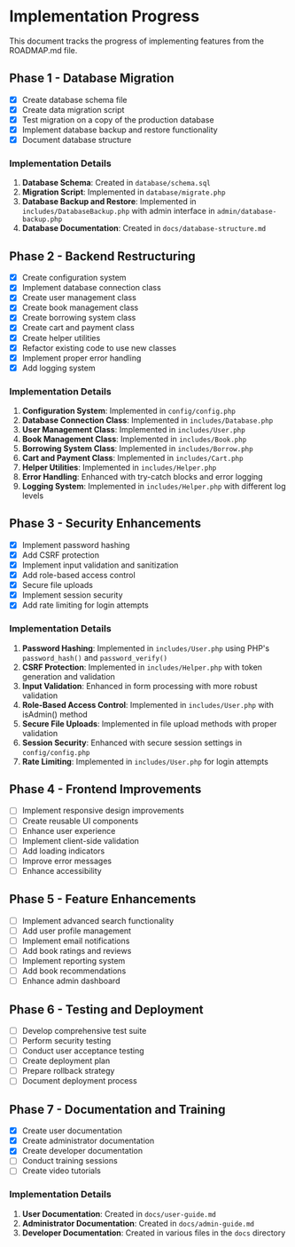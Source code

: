# Implementation Progress

This document tracks the progress of implementing features from the ROADMAP.md file.

## Phase 1 - Database Migration

- [x] Create database schema file
- [x] Create data migration script
- [x] Test migration on a copy of the production database
- [x] Implement database backup and restore functionality
- [x] Document database structure

### Implementation Details

1. **Database Schema**: Created in `database/schema.sql`
2. **Migration Script**: Implemented in `database/migrate.php`
3. **Database Backup and Restore**: Implemented in `includes/DatabaseBackup.php` with admin interface in `admin/database-backup.php`
4. **Database Documentation**: Created in `docs/database-structure.md`

## Phase 2 - Backend Restructuring

- [x] Create configuration system
- [x] Implement database connection class
- [x] Create user management class
- [x] Create book management class
- [x] Create borrowing system class
- [x] Create cart and payment class
- [x] Create helper utilities
- [x] Refactor existing code to use new classes
- [x] Implement proper error handling
- [x] Add logging system

### Implementation Details

1. **Configuration System**: Implemented in `config/config.php`
2. **Database Connection Class**: Implemented in `includes/Database.php`
3. **User Management Class**: Implemented in `includes/User.php`
4. **Book Management Class**: Implemented in `includes/Book.php`
5. **Borrowing System Class**: Implemented in `includes/Borrow.php`
6. **Cart and Payment Class**: Implemented in `includes/Cart.php`
7. **Helper Utilities**: Implemented in `includes/Helper.php`
8. **Error Handling**: Enhanced with try-catch blocks and error logging
9. **Logging System**: Implemented in `includes/Helper.php` with different log levels

## Phase 3 - Security Enhancements

- [x] Implement password hashing
- [x] Add CSRF protection
- [x] Implement input validation and sanitization
- [x] Add role-based access control
- [x] Secure file uploads
- [x] Implement session security
- [x] Add rate limiting for login attempts

### Implementation Details

1. **Password Hashing**: Implemented in `includes/User.php` using PHP's `password_hash()` and `password_verify()`
2. **CSRF Protection**: Implemented in `includes/Helper.php` with token generation and validation
3. **Input Validation**: Enhanced in form processing with more robust validation
4. **Role-Based Access Control**: Implemented in `includes/User.php` with isAdmin() method
5. **Secure File Uploads**: Implemented in file upload methods with proper validation
6. **Session Security**: Enhanced with secure session settings in `config/config.php`
7. **Rate Limiting**: Implemented in `includes/User.php` for login attempts

## Phase 4 - Frontend Improvements

- [ ] Implement responsive design improvements
- [ ] Create reusable UI components
- [ ] Enhance user experience
- [ ] Implement client-side validation
- [ ] Add loading indicators
- [ ] Improve error messages
- [ ] Enhance accessibility

## Phase 5 - Feature Enhancements

- [ ] Implement advanced search functionality
- [ ] Add user profile management
- [ ] Implement email notifications
- [ ] Add book ratings and reviews
- [ ] Implement reporting system
- [ ] Add book recommendations
- [ ] Enhance admin dashboard

## Phase 6 - Testing and Deployment

- [ ] Develop comprehensive test suite
- [ ] Perform security testing
- [ ] Conduct user acceptance testing
- [ ] Create deployment plan
- [ ] Prepare rollback strategy
- [ ] Document deployment process

## Phase 7 - Documentation and Training

- [x] Create user documentation
- [x] Create administrator documentation
- [x] Create developer documentation
- [ ] Conduct training sessions
- [ ] Create video tutorials

### Implementation Details

1. **User Documentation**: Created in `docs/user-guide.md`
2. **Administrator Documentation**: Created in `docs/admin-guide.md`
3. **Developer Documentation**: Created in various files in the `docs` directory